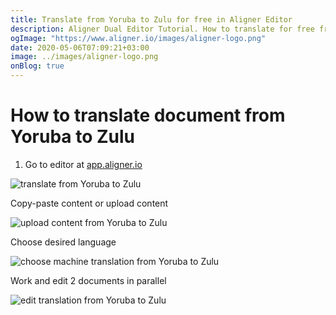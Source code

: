 ```yaml
---
title: Translate from Yoruba to Zulu for free in Aligner Editor
description: Aligner Dual Editor Tutorial. How to translate for free from Yoruba to Zulu. Aligner is multilingual document management platform. 
ogImage: "https://www.aligner.io/images/aligner-logo.png"
date: 2020-05-06T07:09:21+03:00
image: ../images/aligner-logo.png
onBlog: true
---
```


# How to translate document from Yoruba to Zulu

1. Go to editor at [app.aligner.io](https://app.aligner.io "Aligner App web page")

![translate from Yoruba to Zulu](../aligner-blank-editor.png "translate from Yoruba to Zulu")

Copy-paste content or upload content

![upload content from Yoruba to Zulu](../aligner-uploaded-document.png "upload content from Yoruba to Zulu")

Choose desired language

![choose machine translation from Yoruba to Zulu](../aligner-language-dropdown.png "choose machine translation from Yoruba to Zulu")

Work and edit 2 documents in parallel

![edit translation from Yoruba to Zulu](../aligner-double-sitded-editor.png "edit translation from Yoruba to Zulu")

